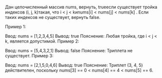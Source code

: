 Дан целочисленный массив nums, вернуть, trueесли существует тройка индексов (i, j, k)такая, что i < j < kиnums[i] < nums[j] < nums[k] . Если таких индексов не существует, вернуть false.

Пример 1:

Ввод: nums = [1,2,3,4,5]
Вывод: true
Пояснение: Любая тройка, где i < j < k, является допустимой.
Пример 2:

Ввод: nums = [5,4,3,2,1]
Вывод: false
Пояснение: Триплета не существует.
Пример 3:

Ввод: nums = [2,1,5,0,4,6]
Вывод: true
Пояснение: Триплет (3, 4, 5) действителен, поскольку nums[3] == 0 < nums[4] == 4 < nums[5] == 6.
